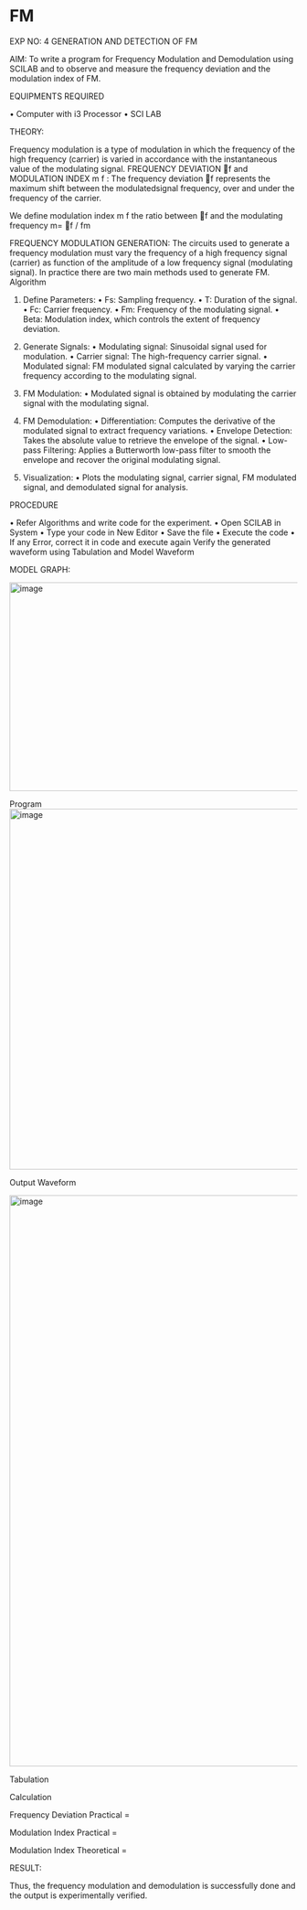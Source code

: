 # FM

EXP NO: 4	GENERATION AND DETECTION OF FM


AIM:
To write a program for Frequency Modulation and Demodulation using SCILAB and to observe and measure the frequency deviation and the modulation index of FM.


EQUIPMENTS REQUIRED

•	Computer with i3 Processor
•	SCI LAB

THEORY:

Frequency modulation is a type of modulation in which the frequency of the high frequency (carrier) is varied in accordance with the instantaneous value of the modulating signal.
FREQUENCY DEVIATION f and MODULATION INDEX m f :
The frequency deviation f represents the maximum shift between the  modulatedsignal
frequency, over and under the frequency of the carrier.

We define modulation index m f the ratio between f and the modulating frequency
m= f / fm


FREQUENCY MODULATION GENERATION:
The circuits used to generate a frequency modulation must vary the frequency of a high frequency signal (carrier) as function of the amplitude of a low frequency signal (modulating signal). In practice there are two main methods used to generate FM.
Algorithm
1.	Define Parameters:
•	Fs: Sampling frequency.
•	T: Duration of the signal.
•	Fc: Carrier frequency.
•	Fm: Frequency of the modulating signal.
•	Beta: Modulation index, which controls the extent of frequency deviation.
2.	Generate Signals:
•	Modulating signal: Sinusoidal signal used for modulation.
•	Carrier signal: The high-frequency carrier signal.
•	Modulated signal: FM modulated signal calculated by varying the carrier frequency according to the modulating signal.
3.	FM Modulation:
•	Modulated signal is obtained by modulating the carrier signal with the modulating signal.
 
4.	FM Demodulation:
•	Differentiation: Computes the derivative of the modulated signal to extract frequency variations.
•	Envelope Detection: Takes the absolute value to retrieve the envelope of the signal.
•	Low-pass Filtering: Applies a Butterworth low-pass filter to smooth the envelope and recover the original modulating signal.
5.	Visualization:
•	Plots the modulating signal, carrier signal, FM modulated signal, and demodulated signal for analysis.



PROCEDURE


•	Refer Algorithms and write code for the experiment.
•	Open SCILAB in System
•	Type your code in New Editor
•	Save the file
•	Execute the code
•	If any Error, correct it in code and execute again
Verify the generated waveform using Tabulation and Model Waveform

MODEL GRAPH:

<img width="512" height="365" alt="image" src="https://github.com/user-attachments/assets/acd787bd-5281-4f1b-802f-1aa39fac9189" />


Program
<img width="686" height="631" alt="image" src="https://github.com/user-attachments/assets/c8d1c992-256e-430a-9aef-813e109ab97a" />


Output Waveform

<img width="1735" height="999" alt="image" src="https://github.com/user-attachments/assets/a12c1477-5239-4608-a221-1e5a235b648d" />


Tabulation



Calculation



Frequency Deviation Practical = 

Modulation Index Practical	= 

Modulation Index Theoretical	=



RESULT:

Thus, the frequency modulation and demodulation is successfully done and the output is experimentally verified.


